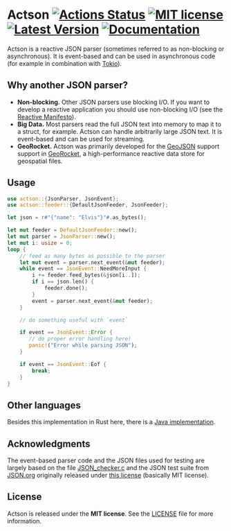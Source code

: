 # Actson [![Actions Status](https://github.com/michel-kraemer/actson-rs/workflows/Rust/badge.svg)](https://github.com/michel-kraemer/actson-rs/actions) [![MIT license](https://img.shields.io/badge/license-MIT-blue.svg)](LICENSE) [![Latest Version](https://img.shields.io/crates/v/actson.svg)](https://crates.io/crates/actson) [![Documentation](https://img.shields.io/docsrs/actson/0.1.0)](https://docs.rs/actson/0.1.0/actson/)

Actson is a reactive JSON parser (sometimes referred to as non-blocking or
asynchronous). It is event-based and can be used in asynchronous code (for example in combination with [Tokio](https://tokio.rs/)).

## Why another JSON parser?

* **Non-blocking.** Other JSON parsers use blocking I/O. If you want to develop a reactive application you should use
  non-blocking I/O (see the [Reactive Manifesto](http://www.reactivemanifesto.org/)).
* **Big Data.** Most parsers read the full JSON text into memory to map it to
  a struct, for example. Actson can handle arbitrarily large JSON text. It is
  event-based and can be used for streaming.
* **GeoRocket.** Actson was primarily developed for the [GeoJSON](http://geojson.org/) support support in [GeoRocket](http://georocket.io),
  a high-performance reactive data store for geospatial files.

## Usage

```rust
use actson::{JsonParser, JsonEvent};
use actson::feeder::{DefaultJsonFeeder, JsonFeeder};

let json = r#"{"name": "Elvis"}"#.as_bytes();

let mut feeder = DefaultJsonFeeder::new();
let mut parser = JsonParser::new();
let mut i: usize = 0;
loop {
    // feed as many bytes as possible to the parser
    let mut event = parser.next_event(&mut feeder);
    while event == JsonEvent::NeedMoreInput {
        i += feeder.feed_bytes(&json[i..]);
        if i == json.len() {
            feeder.done();
        }
        event = parser.next_event(&mut feeder);
    }

    // do something useful with `event`

    if event == JsonEvent::Error {
       // do proper error handling here!
       panic!("Error while parsing JSON");
    }

    if event == JsonEvent::Eof {
        break;
    }
}
```

## Other languages

Besides this implementation in Rust here, there is a [Java implementation](https://github.com/michel-kraemer/actson).

## Acknowledgments

The event-based parser code and the JSON files used for testing are largely
based on the file [JSON_checker.c](http://www.json.org/JSON_checker/) and
the JSON test suite from [JSON.org](http://www.json.org/) originally released
under [this license](LICENSE_JSON_checker) (basically MIT license).

## License

Actson is released under the **MIT license**. See the
[LICENSE](LICENSE) file for more information.
